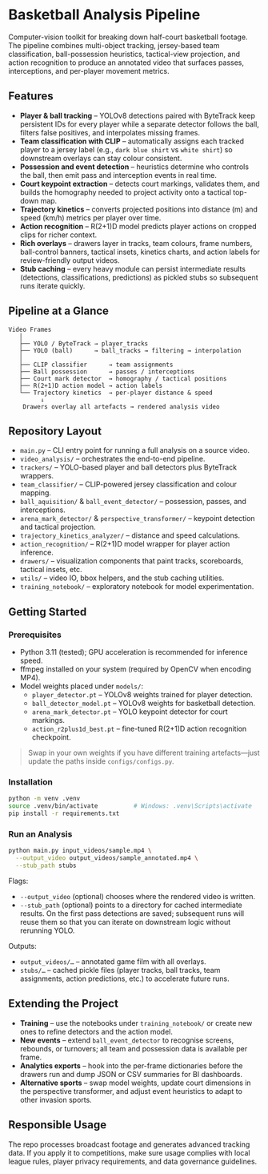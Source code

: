 # Basketball Analysis Pipeline

Computer-vision toolkit for breaking down half-court basketball footage. The
pipeline combines multi-object tracking, jersey-based team classification,
ball-possession heuristics, tactical-view projection, and action recognition to
produce an annotated video that surfaces passes, interceptions, and per-player
movement metrics.

## Features
- **Player & ball tracking** – YOLOv8 detections paired with ByteTrack keep
  persistent IDs for every player while a separate detector follows the ball,
  filters false positives, and interpolates missing frames.
- **Team classification with CLIP** – automatically assigns each tracked player
  to a jersey label (e.g., `dark blue shirt` vs `white shirt`) so downstream
  overlays can stay colour consistent.
- **Possession and event detection** – heuristics determine who controls the
  ball, then emit pass and interception events in real time.
- **Court keypoint extraction** – detects court markings, validates them, and
  builds the homography needed to project activity onto a tactical top-down
  map.
- **Trajectory kinetics** – converts projected positions into distance (m) and
  speed (km/h) metrics per player over time.
- **Action recognition** – R(2+1)D model predicts player actions on cropped
  clips for richer context.
- **Rich overlays** – drawers layer in tracks, team colours, frame numbers,
  ball-control banners, tactical insets, kinetics charts, and action labels for
  review-friendly output videos.
- **Stub caching** – every heavy module can persist intermediate results
  (detections, classifications, predictions) as pickled stubs so subsequent runs
  iterate quickly.

## Pipeline at a Glance
```
Video Frames
   │
   ├── YOLO / ByteTrack → player_tracks
   ├── YOLO (ball)      → ball_tracks → filtering → interpolation
   │
   ├── CLIP classifier      → team assignments
   ├── Ball possession      → passes / interceptions
   ├── Court mark detector  → homography / tactical positions
   ├── R(2+1)D action model → action labels
   └── Trajectory kinetics  → per-player distance & speed
         ↓
    Drawers overlay all artefacts → rendered analysis video
```

## Repository Layout
- `main.py` – CLI entry point for running a full analysis on a source video.
- `video_analysis/` – orchestrates the end-to-end pipeline.
- `trackers/` – YOLO-based player and ball detectors plus ByteTrack wrappers.
- `team_classifier/` – CLIP-powered jersey classification and colour mapping.
- `ball_aquisition/` & `ball_event_detector/` – possession, passes, and interceptions.
- `arena_mark_detector/` & `perspective_transformer/` – keypoint detection and tactical projection.
- `trajectory_kinetics_analyzer/` – distance and speed calculations.
- `action_recognition/` – R(2+1)D model wrapper for player action inference.
- `drawers/` – visualization components that paint tracks, scoreboards, tactical insets, etc.
- `utils/` – video IO, bbox helpers, and the stub caching utilities.
- `training_notebook/` – exploratory notebook for model experimentation.

## Getting Started

### Prerequisites
- Python 3.11 (tested); GPU acceleration is recommended for inference speed.
- ffmpeg installed on your system (required by OpenCV when encoding MP4).
- Model weights placed under `models/`:
  - `player_detector.pt` – YOLOv8 weights trained for player detection.
  - `ball_detector_model.pt` – YOLOv8 weights for basketball detection.
  - `arena_mark_detector.pt` – YOLO keypoint detector for court markings.
  - `action_r2plus1d_best.pt` – fine-tuned R(2+1)D action recognition checkpoint.

> Swap in your own weights if you have different training artefacts—just update
> the paths inside `configs/configs.py`.

### Installation
```bash
python -m venv .venv
source .venv/bin/activate          # Windows: .venv\Scripts\activate
pip install -r requirements.txt
```

### Run an Analysis
```bash
python main.py input_videos/sample.mp4 \
  --output_video output_videos/sample_annotated.mp4 \
  --stub_path stubs
```

Flags:
- `--output_video` (optional) chooses where the rendered video is written.
- `--stub_path` (optional) points to a directory for cached intermediate
  results. On the first pass detections are saved; subsequent runs will reuse
  them so that you can iterate on downstream logic without rerunning YOLO.

Outputs:
- `output_videos/…` – annotated game film with all overlays.
- `stubs/…` – cached pickle files (player tracks, ball tracks, team assignments,
  action predictions, etc.) to accelerate future runs.

## Extending the Project
- **Training** – use the notebooks under `training_notebook/` or create new ones
  to refine detectors and the action model.
- **New events** – extend `ball_event_detector` to recognise screens, rebounds,
  or turnovers; all team and possession data is available per frame.
- **Analytics exports** – hook into the per-frame dictionaries before the
  drawers run and dump JSON or CSV summaries for BI dashboards.
- **Alternative sports** – swap model weights, update court dimensions in the
  perspective transformer, and adjust event heuristics to adapt to other
  invasion sports.

## Responsible Usage
The repo processes broadcast footage and generates advanced tracking data. If
you apply it to competitions, make sure usage complies with local league rules,
player privacy requirements, and data governance guidelines.

